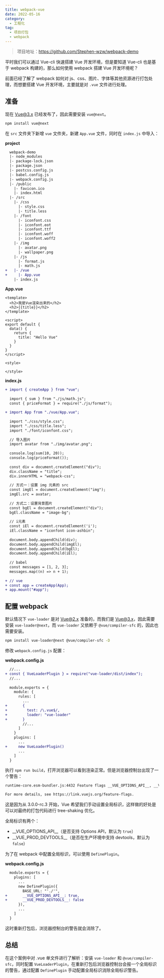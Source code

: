 ```yaml
---
title: webpack-vue
date: 2022-05-16
category:
  - 工程化
tag:
  - 项目打包
  - webpack
---
```


> 项目地址：https://github.com/Stephen-wzw/webpack-demo

平时我们可以通过 Vue-cli 快速搭建 Vue 开发环境，但是要知道 Vue-cli 也是基于 webpack 构建的，那么如何使用 webpack 搭建 Vue 开发环境呢？

前面已经了解了 webpack 如何对 js、css、图片、字体等其他资源进行打包处理，而想要搭建 Vue 开发环境，主要就是对 `.vue` 文件进行处理。

## 准备

现在 Vue@3.x 已经发布了，因此需要安装 `vue@next`。

```bash
npm install vue@next
```

在 `src` 文件夹下新增 `vue` 文件夹，新建 `App.vue` 文件，同时在 `index.js` 中导入：

**project**

```diff
  webpack-demo
  |- node_modules
  |- package-lock.json
  |- package.json
  |- postcss.config.js
  |- babel.config.js
  |- webpack.config.js
  |- /public
    |- favicon.ico
    |- index.html
  |- /src
    |- /css
      |- style.css
      |- title.less
    |- /font
      |- iconfont.css
      |- iconfont.eot
      |- iconfont.ttf
      |- iconfont.woff
      |- iconfont.woff2
    |- /img
      |- avatar.png
      |- wallpaper.png
    |- /js
      |- format.js
      |- math.js
+   |- /vue
+     |- App.vue
    |- index.js
```

**App.vue**

```vue
<template>
  <h2>我是Vue渲染出来的</h2>
  <h2>{{title}}</h2>
</template>

<script>
export default {
  data() {
    return {
      title: "Hello Vue"
    }
  }
}
</script>

<style>

</style>
```

**index.js**

```diff
+ import { createApp } from "vue";
 
  import { sum } from "./js/math.js";
  const { priceFormat } = require("./js/format");
  
+ import App from "./vue/App.vue";
  
  import "./css/style.css";
  import "./css/title.less";
  import "./font/iconfont.css";
  
  // 导入图片
  import avatar from "./img/avatar.png";
  
  console.log(sum(10, 20));
  console.log(priceFormat());
  
  const div = document.createElement("div");
  div.className = "title";
  div.innerHTML = "webpack-css";
  
  // 方式一：设置 img 元素的 src
  const imgEl = document.createElement("img");
  imgEl.src = avatar;
  
  // 方式二：设置背景图片
  const bgEl = document.createElement("div");
  bgEl.className = "image-bg";
  
  // i元素
  const iEl = document.createElement('i');
  iEl.className = "iconfont icon-ashbin";
  
  document.body.appendChild(div);
  document.body.appendChild(imgEl);
  document.body.appendChild(bgEl);
  document.body.appendChild(iEl);
  
  // babel
  const messages = [1, 2, 3];
  messages.map((n) => n + 1);
  
+ // vue
+ const app = createApp(App);
+ app.mount("#app");
```

## 配置 webpack

默认情况下 `vue-loader` 是对 Vue@2.x 准备的，而我们是 Vue@3.x，因此需要安装 `vue-loader@next`，而 `vue-loader` 又依赖于 `@vue/compiler-sfc` 的，因此也需要安装。

```bash
npm install vue-loader@next @vue/compiler-sfc -D
```

修改 `webpack.config.js` 配置：

**webpack.config.js**

```diff
  //...
+ const { VueLoaderPlugin } = require("vue-loader/dist/index");
  //...
  
  module.exports = {
    module: {
      rules: [
        ...
+       {
+         test: /\.vue$/,
+         loader: "vue-loader"
+       }
        //...
      ]
    }
    plugins: [
      ...
+     new VueLoaderPlugin()
      ...
    ]
  }
```

执行 `npm run build`，打开浏览器可以看到渲染正常。但是浏览器控制台出现了一个警告：

```bash
runtime-core.esm-bundler.js:4432 Feature flags __VUE_OPTIONS_API__, __VUE_PROD_DEVTOOLS__ are not explicitly defined. You are running the esm-bundler build of Vue, which expects these compile-time feature flags to be globally injected via the bundler config in order to get better tree-shaking in the production bundle.

For more details, see https://link.vuejs.org/feature-flags.
```

这是因为从 3.0.0-rc.3 开始，Vue 希望我们手动设置全局标识，这样做的好处是可以对最终的打包代码进行 tree-shaking 优化。

全局标识有两个：

* \_\_VUE_OPTIONS_API\_\_（是否支持 Options API，默认为 `true`）
* \_\_VUE_PROD_DEVTOOLS\_\_（是否在生产环境中支持 devtools，默认为 `false`）

为了在 webpack 中配置全局标识，可以使用 `DefinePlugin`。

**webpack.config.js**

```diff
  module.exports = {
    plugins: [
      ...
      new DefinePlugin({
        BASE_URL: "'./'",
+       __VUE_OPTIONS_API__: true,
+       __VUE_PROD_DEVTOOLS__: false
      }),
      ...
    ]
  }
```

这时重新打包后，浏览器控制台的警告就会消除了。

## 总结

在这个案例中对 .vue 单文件进行了解析：安装 `vue-loader` 和 `@vue/compiler-sfc`，同时配置 `VueLoaderPlugin`，在重新打包后浏览器控制台会报一个全局标识的警告，通过配置 `DefinePlugin` 手动配置全局标识消除全局标识警告。